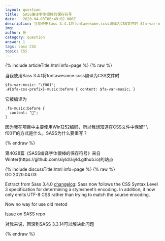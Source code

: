 ```yaml
---
layout: question
title:  SASS编译字体很棒的保存符号
date:   2020-04-03T06:49:02.000Z
description: 当我使用Sass 3.4.1将fontawesome.scss编译为CSS文件时 $fa-var-music  "\f001"; .#{$fa-cs...
img: 
author: 乐
category: question
answer: 1
tags: sass CSS
topic: CSS
---
```

<div class="article-root">
  <div class="article">
    {% include articleTitle.html info=page %}
    {% raw %}
    <div class="article-content"><p><font style="vertical-align: inherit;"><font style="vertical-align: inherit;">当我使用Sass 3.4.1将fontawesome.scss编译为CSS文件时 </font></font></p>

<pre><code>$fa-var-music: "\f001"; <font></font>
.#{$fa-css-prefix}-music:before { content: $fa-var-music; }<font></font>
</code></pre>

<p><font style="vertical-align: inherit;"><font style="vertical-align: inherit;">它被编译为 </font></font></p>

<pre><code>.fa-music:before {<font></font>
  content: "";<font></font>
}<font></font>
</code></pre>

<p><font style="vertical-align: inherit;"><font style="vertical-align: inherit;">因为我在项目中主要使用Win1252编码，所以我想知道在CSS文件中保留“ \ f001”的方式是什么。</font><font style="vertical-align: inherit;">SASS为什么要重写？</font></font></p></div>
    {% endraw %}
  </div>
  <p class="winter_mark">第4028篇《SASS编译字体很棒的保存符号》来自Winter(https://github.com/aiyld/aiyld.github.io)的站点</p>
  <div class="discuss-wrapper">
    {% include discussTitle.html info=page %}
    {% raw %}
    <div class="discuss-item">
        <div class="discuss-parent">
          <div class="discuss-meta">
            <span class="discuss-user">GO</span>
            <span class="discuss-time">2020.04.03</span>
          </div>
          <div class="discuss-comment"><p>Extract from Sass 3.4.0 <a href="http://sass-lang.com/documentation/file.SASS_CHANGELOG.html">changelog</a>:
Sass now follows the CSS Syntax Level 3 specification for determining a stylesheet’s encoding. In addition, it now only emits UTF-8 CSS rather than trying to match the source encoding.</p>

<p>Now no way for use old metod</p>

<p><a href="https://github.com/sass/sass/issues/1395">Issue</a> on SASS repo</p>

<p><font style="vertical-align: inherit;"><font style="vertical-align: inherit;">对我来说，回滚到SASS 3.3.14可以解决此问题</font></font></p></div>
        </div></div>
    {% endraw %}
  </div>
<div>
